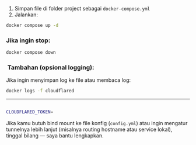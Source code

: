 1. Simpan file di folder project sebagai `docker-compose.yml`
2. Jalankan:

```bash
docker compose up -d
```

###  Jika ingin stop:

```bash
docker compose down
```

### ️ Tambahan (opsional logging):

Jika ingin menyimpan log ke file atau membaca log:

```bash
docker logs -f cloudflared
```
---


```
```
```bash
CLOUDFLARED_TOKEN=
```

Jika kamu butuh bind mount ke file konfig (`config.yml`) atau ingin mengatur tunnelnya lebih lanjut (misalnya routing hostname atau service lokal), tinggal bilang — saya bantu lengkapkan.

